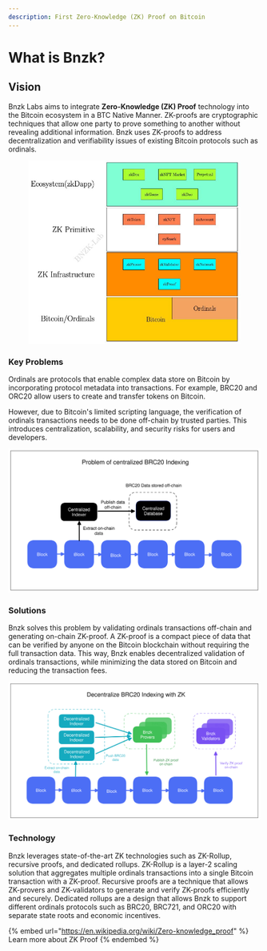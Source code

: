 ```yaml
---
description: First Zero-Knowledge (ZK) Proof on Bitcoin
---
```


# What is Bnzk?



## Vision

Bnzk Labs aims to integrate **Zero-Knowledge (ZK) Proof** technology into the Bitcoin ecosystem in a BTC Native Manner. ZK-proofs are cryptographic techniques that allow one party to prove something to another without revealing additional information. Bnzk uses ZK-proofs to address decentralization and verifiability issues of existing Bitcoin protocols such as ordinals.



<figure><img src=".gitbook/assets/photo_2023-06-18_14-53-17.jpg" alt=""><figcaption></figcaption></figure>



### Key Problems

Ordinals are protocols that enable complex data store on Bitcoin by incorporating protocol metadata into transactions. For example, BRC20 and ORC20 allow users to create and transfer tokens on Bitcoin.

However, due to Bitcoin's limited scripting language, the verification of ordinals transactions needs to be done off-chain by trusted parties. This introduces centralization, scalability, and security risks for users and developers.

<img src=".gitbook/assets/file.excalidraw.svg" alt="" class="gitbook-drawing">

### Solutions

Bnzk solves this problem by validating ordinals transactions off-chain and generating on-chain ZK-proof. A ZK-proof is a compact piece of data that can be verified by anyone on the Bitcoin blockchain without requiring the full transaction data. This way, Bnzk enables decentralized validation of ordinals transactions, while minimizing the data stored on Bitcoin and reducing the transaction fees.

<img src=".gitbook/assets/file.excalidraw (1).svg" alt="" class="gitbook-drawing">

### Technology

Bnzk leverages state-of-the-art ZK technologies such as ZK-Rollup, recursive proofs, and dedicated rollups. ZK-Rollup is a layer-2 scaling solution that aggregates multiple ordinals transactions into a single Bitcoin transaction with a ZK-proof. Recursive proofs are a technique that allows ZK-provers and ZK-validators to generate and verify ZK-proofs efficiently and securely. Dedicated rollups are a design that allows Bnzk to support different ordinals protocols such as BRC20, BRC721, and ORC20 with separate state roots and economic incentives.





{% embed url="https://en.wikipedia.org/wiki/Zero-knowledge_proof" %}
Learn more about ZK Proof
{% endembed %}
